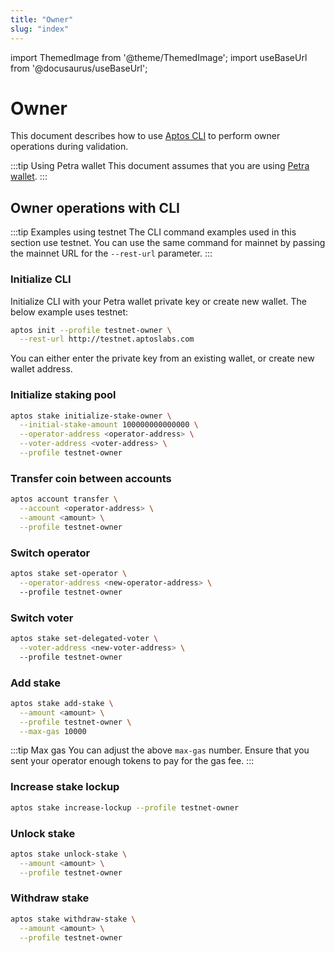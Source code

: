 ```yaml
---
title: "Owner"
slug: "index"
---
```


import ThemedImage from '@theme/ThemedImage';
import useBaseUrl from '@docusaurus/useBaseUrl';

# Owner 

This document describes how to use [Aptos CLI](/docs/cli-tools/aptos-cli-tool/index.md) to perform owner operations during validation.

:::tip Using Petra wallet
This document assumes that you are using [Petra wallet](/docs/guides/install-petra-wallet.md).
:::

## Owner operations with CLI

:::tip Examples using testnet
The CLI command examples used in this section use testnet. You can use the same command for mainnet by passing the mainnet URL for the `--rest-url` parameter.
::: 

### Initialize CLI

Initialize CLI with your Petra wallet private key or create new wallet. The below example uses testnet:

```bash
aptos init --profile testnet-owner \
  --rest-url http://testnet.aptoslabs.com
```

You can either enter the private key from an existing wallet, or create new wallet address.

### Initialize staking pool

```bash
aptos stake initialize-stake-owner \
  --initial-stake-amount 100000000000000 \
  --operator-address <operator-address> \
  --voter-address <voter-address> \
  --profile testnet-owner
```

### Transfer coin between accounts

```bash
aptos account transfer \
  --account <operator-address> \
  --amount <amount> \
  --profile testnet-owner
```

### Switch operator

```bash
aptos stake set-operator \
  --operator-address <new-operator-address> \ 
  --profile testnet-owner
```

### Switch voter

```bash
aptos stake set-delegated-voter \
  --voter-address <new-voter-address> \ 
  --profile testnet-owner
```

### Add stake

```bash
aptos stake add-stake \
  --amount <amount> \
  --profile testnet-owner \
  --max-gas 10000
```

:::tip Max gas
You can adjust the above `max-gas` number. Ensure that you sent your operator enough tokens to pay for the gas fee.
:::

### Increase stake lockup

```bash
aptos stake increase-lockup --profile testnet-owner
```

### Unlock stake

```bash
aptos stake unlock-stake \
  --amount <amount> \
  --profile testnet-owner
```

### Withdraw stake

```bash
aptos stake withdraw-stake \
  --amount <amount> \
  --profile testnet-owner
```
